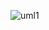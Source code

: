 
![uml1](https://github.com/t-sithembiso/HotelReservationApp-G23/assets/102856482/70dc48a4-1109-42fa-a7de-6eb08c0248a3)
